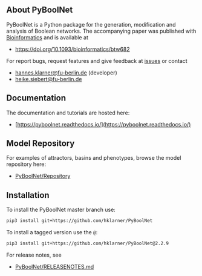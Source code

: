 

## About PyBoolNet
PyBoolNet is a Python package for the generation, modification and analysis of Boolean networks.
The accompanying paper was published with [Bioinformatics](https://academic.oup.com/bioinformatics) and is available at

 * https://doi.org/10.1093/bioinformatics/btw682


For report bugs, request features and give feedback at [issues](http://github.com/hklarner/PyBoolNet/issues) or contact

 * hannes.klarner@fu-berlin.de (developer)
 * heike.siebert@fu-berlin.de

## Documentation
The documentation and tutorials are hosted here:

 * [https://pyboolnet.readthedocs.io/](https://pyboolnet.readthedocs.io/)

## Model Repository
For examples of attractors, basins and phenotypes, browse the model repository here:

 * [PyBoolNet/Repository](https://github.com/hklarner/PyBoolNet/tree/master/PyBoolNet/Repository)

## Installation
To install the PyBoolNet master branch use:

```bash 
pip3 install git+https://github.com/hklarner/PyBoolNet
```

To install a tagged version use the `@`: 

```bash 
pip3 install git+https://github.com/hklarner/PyBoolNet@2.2.9
```

For release notes, see
 
 * [PyBoolNet/RELEASENOTES.md](https://github.com/hklarner/PyBoolNet/blob/master/RELEASENOTES.md)
